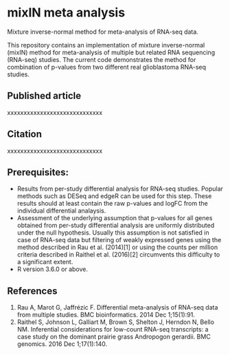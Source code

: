 # mixIN meta analysis
Mixture inverse-normal method for meta-analysis of RNA-seq data.

This repository contains an implementation of mixture inverse-normal (mixIN) method for meta-analysis of multiple but related RNA sequencing (RNA-seq) studies. The current code demonstrates the method for combination of p-values from two different real glioblastoma RNA-seq studies.

## Published article
xxxxxxxxxxxxxxxxxxxxxxxxxxxxx

## Citation
xxxxxxxxxxxxxxxxxxxxxxxxxxxxx

## Prerequisites:
* Results from per-study differential analysis for RNA-seq studies. Popular methods such as DESeq and edgeR can be used for this step. These results should at least contain the raw p-values and logFC from the individual differential analaysis.  
* Assessment of the underlying assumption that p-values for all genes obtained from per-study differential analysis are uniformly distributed under the null hypothesis. Usually this assumption is not satisfied in case of RNA-seq data but filtering of weakly expressed genes using the method described in Rau et al. (2014)[1] or using the counts per million criteria described in Raithel et al. (2016)[2] circumvents this difficulty to a significant extent.
* R version 3.6.0 or above.

## References
1. Rau A, Marot G, Jaffrézic F. Differential meta-analysis of RNA-seq data from multiple studies. BMC bioinformatics. 2014 Dec 1;15(1):91.
2. Raithel S, Johnson L, Galliart M, Brown S, Shelton J, Herndon N, Bello NM. Inferential considerations for low-count RNA-seq transcripts: a case study on the dominant prairie grass Andropogon gerardii. BMC genomics. 2016 Dec 1;17(1):140.

